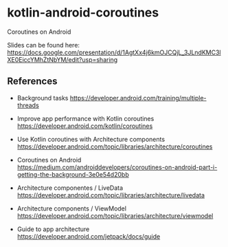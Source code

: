 # kotlin-android-coroutines
Coroutines on Android

Slides can be found here: https://docs.google.com/presentation/d/1AgtXx4j6kmOJCQjL_3JLndKMC3lXE0EiccYMhZtNbYM/edit?usp=sharing


## References 

- Background tasks https://developer.android.com/training/multiple-threads

- Improve app performance with Kotlin coroutines https://developer.android.com/kotlin/coroutines

- Use Kotlin coroutines with Architecture components https://developer.android.com/topic/libraries/architecture/coroutines

- Coroutines on Android https://medium.com/androiddevelopers/coroutines-on-android-part-i-getting-the-background-3e0e54d20bb

- Architecture componentes / LiveData https://developer.android.com/topic/libraries/architecture/livedata

- Architecture components / ViewModel https://developer.android.com/topic/libraries/architecture/viewmodel

- Guide to app architecture https://developer.android.com/jetpack/docs/guide
